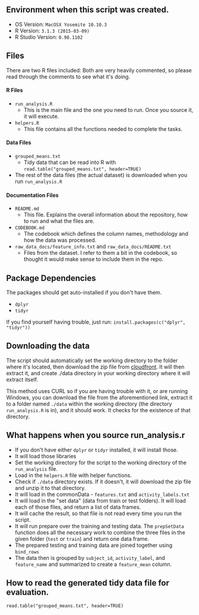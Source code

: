 ## Environment when this script was created.
* OS Version: `MacOSX Yosemite 10.10.3`
* R Version: `3.1.3 (2015-03-09)`
* R Studio Version: `0.98.1102`

## Files
There are two R files included:
Both are very heavily commented, so please read through the comments to see what it's doing.
#### R Files
* `run_analysis.R`
    - This is the main file and the one you need to run.  Once you source it, it will execute.
* `helpers.R`
    - This file contains all the functions needed to complete the tasks.

#### Data Files
* `grouped_means.txt`
    - Tidy data that can be read into R with `read.table("grouped_means.txt", header=TRUE)`
* The rest of the data files (the actual dataset) is downloaded when you run `run_analysis.R`

#### Documentation Files
* `README.md` 
    - This file.  Explains the overall information about the repository, how to run and what the files are.  
* `CODEBOOK.md` 
    - The codebook which defines the column names, methodology and how the data was processed.
* `raw_data_docs/feature_info.txt` and `raw_data_docs/README.txt`
    - Files from the dataset.  I refer to them a bit in the codebook, so thought it would make sense to include them in the repo.

## Package Dependencies
The packages should get auto-installed if you don't have them. 
* `dplyr`
* `tidyr`

If you find yourself having trouble, just run:
`install.packages(c("dplyr", "tidyr"))`

## Downloading the data
The script should automatically set the working directory to the folder where it's located, then download the zip file from [cloudfront](https://d396qusza40orc.cloudfront.net/getdata%2Fprojectfiles%2FUCI%20HAR%20Dataset.zip).  It will then extract it, and create ./data directory in your working directory where it will extract itself.  

This method uses CURL so if you are having trouble with it, or are running Windows, you can download the file from the aforementioned link, extract it to a folder named `./data` within the working directory (the directory `run_analysis.R` is in), and it should work.  It checks for the existence of that directory.

## What happens when you source run_analysis.r
* If you don't have either `dplyr` or `tidyr` installed, it will install those.
* It will load those libraries
* Set the working directory for the script to the working directory of the `run_analysis` file.
* Load in the `helpers.R` file with helper functions.
* Check if `./data` directory exists.  If it doesn't, it will download the zip file and unzip it to that directory.
* It will load in the commonData - `features.txt` and `activity_labels.txt`
* It will load in the "set data" (data from train or test folders).  It will load each of those files, and return a list of data frames.
* It will cache the result, so that file is not read every time you run the script.
* It will run prepare over the training and testing data.  The `prepSetData` function does all the necessary work to combine the three files in the given folder (`test` or `train`) and return one data frame. 
* The prepared testing and training data are joined together using `bind_rows`
* The data then is grouped by `subject_id`, `activity_label`, and `feature_name` and summarized to create a `feature_mean` column.

## How to read the generated tidy data file for evaluation.
`read.table("grouped_means.txt", header=TRUE)`

